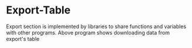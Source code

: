 # Export-Table
Export section is implemented by libraries to share functions and variables with other programs. Above program shows downloading data from export's table
